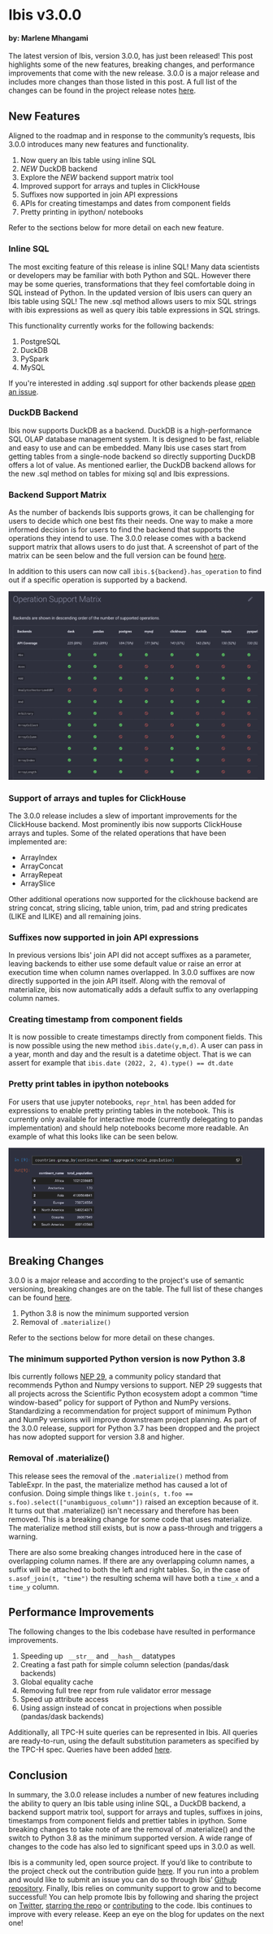 # Ibis v3.0.0

#### by: Marlene Mhangami

The latest version of Ibis, version 3.0.0, has just been released! This post highlights some of the new features, breaking changes, and performance improvements that come with the new release. 3.0.0 is a major release and includes more changes than those listed in this post. A full list of the changes can be found in the project release notes [here](https://ibis-project.org/docs/dev/release_notes/).

## New Features

Aligned to the roadmap and in response to the community’s requests, Ibis 3.0.0 introduces many new features and functionality.

1. Now query an Ibis table using inline SQL
2. _NEW_ DuckDB backend
3. Explore the _NEW_ backend support matrix tool
4. Improved support for arrays and tuples in ClickHouse
5. Suffixes now supported in join API expressions
6. APIs for creating timestamps and dates from component fields
7. Pretty printing in ipython/ notebooks

Refer to the sections below for more detail on each new feature.

### Inline SQL

The most exciting feature of this release is inline SQL! Many data scientists or developers may be familiar with both Python and SQL. However there may be some queries, transformations that they feel comfortable doing in SQL instead of Python. In the updated version of Ibis users can query an Ibis table using SQL! The new .sql method allows users to mix SQL strings with ibis expressions as well as query ibis table expressions in SQL strings.

This functionality currently works for the following backends:

1. PostgreSQL
2. DuckDB
3. PySpark
4. MySQL

If you're interested in adding .sql support for other backends please [open an issue](https://github.com/ibis-project/ibis/issues?page=2&q=is%3Aissue+is%3Aclosed+milestone%3A3.0.0).

### DuckDB Backend

Ibis now supports DuckDB as a backend. DuckDB is a high-performance SQL OLAP database management system. It is designed to be fast, reliable and easy to use and can be embedded. Many Ibis use cases start from getting tables from a single-node backend so directly supporting DuckDB offers a lot of value. As mentioned earlier, the DuckDB backend allows for the new .sql method on tables for mixing sql and Ibis expressions.

### Backend Support Matrix

As the number of backends Ibis supports grows, it can be challenging for users to decide which one best fits their needs. One way to make a more informed decision is for users to find the backend that supports the operations they intend to use. The 3.0.0 release comes with a backend support matrix that allows users to do just that. A screenshot of part of the matrix can be seen below and the full version can be found [here](https://ibis-project.org/docs/dev/backends/support_matrix/).

In addition to this users can now call `ibis.${backend}.has_operation` to find out if a specific operation is supported by a backend.

![backend support matrix](matrix.png)

### Support of arrays and tuples for ClickHouse

The 3.0.0 release includes a slew of important improvements for the ClickHouse backend. Most prominently ibis now supports ClickHouse arrays and tuples.
Some of the related operations that have been implemented are:

- ArrayIndex
- ArrayConcat
- ArrayRepeat
- ArraySlice

Other additional operations now supported for the clickhouse backend are string concat, string slicing, table union, trim, pad and string predicates (LIKE and ILIKE) and all remaining joins.

### Suffixes now supported in join API expressions

In previous versions Ibis' join API did not accept suffixes as a parameter, leaving backends to either use some default value or raise an error at execution time when column names overlapped. In 3.0.0 suffixes are now directly supported in the join API itself. Along with the removal of materialize, ibis now automatically adds a default suffix to any overlapping column names.

### Creating timestamp from component fields

It is now possible to create timestamps directly from component fields. This is now possible using the new method `ibis.date(y,m,d)`. A user can pass in a year, month and day and the result is a datetime object. That is we can assert for example that `ibis.date (2022, 2, 4).type() == dt.date`

### Pretty print tables in ipython notebooks

For users that use jupyter notebooks, `repr_html` has been added for expressions to enable pretty printing tables in the notebook. This is currently only available for interactive mode (currently delegating to pandas implementation) and should help notebooks become more readable. An example of what this looks like can be seen below.

![pretty print repr](repr.png)

## Breaking Changes

3.0.0 is a major release and according to the project's use of semantic versioning, breaking changes are on the table. The full list of these changes can be found [here](https://ibis-project.org/docs/dev/release_notes/).

1. Python 3.8 is now the minimum supported version
2. Removal of `.materialize()`

Refer to the sections below for more detail on these changes.

### The minimum supported Python version is now Python 3.8

Ibis currently follows [NEP 29](https://numpy.org/neps/nep-0029-deprecation_policy.html), a community policy standard that recommends Python and Numpy versions to support. NEP 29 suggests that all projects across the Scientific Python ecosystem adopt a common “time window-based” policy for support of Python and NumPy versions. Standardizing a recommendation for project support of minimum Python and NumPy versions will improve downstream project planning. As part of the 3.0.0 release, support for Python 3.7 has been dropped and the project has now adopted support for version 3.8 and higher.

### Removal of .materialize()

This release sees the removal of the `.materialize()` method from TableExpr. In the past, the materialize method has caused a lot of confusion. Doing simple things like `t.join(s, t.foo == s.foo).select(["unambiguous_column"])` raised an exception because of it. It turns out that .materialize() isn't necessary and therefore has been removed. This is a breaking change for some code that uses materialize. The materialize method still exists, but is now a pass-through and triggers a warning.

There are also some breaking changes introduced here in the case of overlapping column names. If there are any overlapping column names, a suffix will be attached to both the left and right tables. So, in the case of `s.asof_join(t, "time")` the resulting schema will have both a `time_x` and a `time_y` column.

## Performance Improvements

The following changes to the Ibis codebase have resulted in performance improvements.

1. Speeding up ` __str__` and `__hash__` datatypes
2. Creating a fast path for simple column selection (pandas/dask backends)
3. Global equality cache
4. Removing full tree repr from rule validator error message
5. Speed up attribute access
6. Using assign instead of concat in projections when possible (pandas/dask backends)

Additionally, all TPC-H suite queries can be represented in Ibis. All queries are ready-to-run, using the default substitution parameters as specified by the TPC-H spec. Queries have been added [here](https://github.com/ibis-project/tpc-queries).

## Conclusion

In summary, the 3.0.0 release includes a number of new features including the ability to query an Ibis table using inline SQL, a DuckDB backend, a backend support matrix tool, support for arrays and tuples, suffixes in joins, timestamps from component fields and prettier tables in ipython. Some breaking changes to take note of are the removal of .materialize() and the switch to Python 3.8 as the minimum supported version. A wide range of changes to the code has also led to significant speed ups in 3.0.0 as well.

Ibis is a community led, open source project. If you’d like to contribute to the project check out the contribution guide [here](https://ibis-project.org/docs/dev/contribute/01_environment/). If you run into a problem and would like to submit an issue you can do so through Ibis’ [Github repository](https://github.com/ibis-project/ibis). Finally, Ibis relies on community support to grow and to become successful! You can help promote Ibis by following and sharing the project on [Twitter](https://twitter.com/IbisData), [starring the repo](https://github.com/ibis-project/ibis) or [contributing](https://ibis-project.org/docs/dev/) to the code. Ibis continues to improve with every release. Keep an eye on the blog for updates on the next one!
